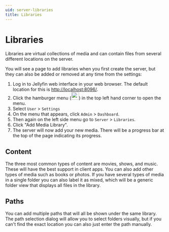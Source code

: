 ```yaml
---
uid: server-libraries
title: Libraries
---
```


# Libraries

Libraries are virtual collections of media and can contain files from several different locations on the server.

You will see a page to add libraries when you first create the server, but they can also be added or removed at any time from the settings:

1. Log in to Jellyfin web interface in your web browser. The default location for this is <http://localhost:8096/>.
2. Click the hamburger menu (<img src="https://upload.wikimedia.org/wikipedia/commons/thumb/b/b2/Hamburger_icon.svg/191px-Hamburger_icon.svg.png" width="24"/>) in the top left hand corner to open the menu.
3. Select `User` > `Settings`
4. On the menu that appears, click `Admin` > `Dashboard`.
5. Then again on the left side menu go to `Server` > `Libraries`.
6. Click "Add Media Library". 
7. The server will now add your new media. There will be a progress bar at the top of the page indicating its progress.

<!-- if any troubleshooting infos are available, provide links -->

## Content

The three most common types of content are movies, shows, and music. These will have the best support in client apps. You can also add other types of media such as books or photos. If you have several types of media in a single folder you can also label it as mixed, which will be a generic folder view that displays all files in the library.

## Paths

You can add multiple paths that will all be shown under the same library. The path selection dialog will allow you to select folders visually, but if you can't find the exact location you can also just enter the path manually.
